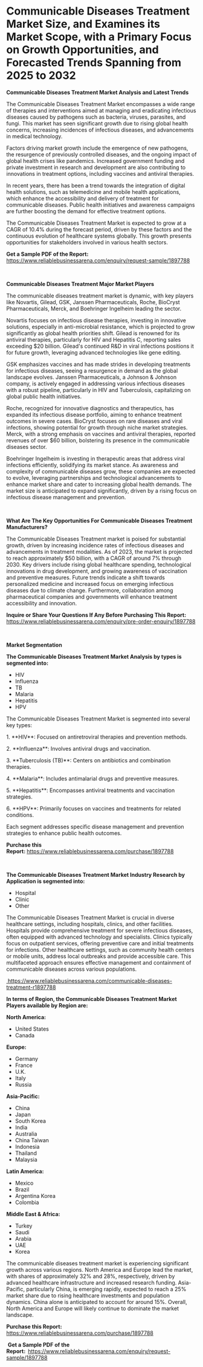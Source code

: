 <p><h1>Communicable Diseases Treatment Market Size, and Examines its Market Scope, with a Primary Focus on Growth Opportunities, and Forecasted Trends Spanning from 2025 to 2032</h1></p><p><strong>Communicable Diseases Treatment Market Analysis and Latest Trends</strong></p>
<p><p>The Communicable Diseases Treatment Market encompasses a wide range of therapies and interventions aimed at managing and eradicating infectious diseases caused by pathogens such as bacteria, viruses, parasites, and fungi. This market has seen significant growth due to rising global health concerns, increasing incidences of infectious diseases, and advancements in medical technology. </p><p>Factors driving market growth include the emergence of new pathogens, the resurgence of previously controlled diseases, and the ongoing impact of global health crises like pandemics. Increased government funding and private investment in research and development are also contributing to innovations in treatment options, including vaccines and antiviral therapies.</p><p>In recent years, there has been a trend towards the integration of digital health solutions, such as telemedicine and mobile health applications, which enhance the accessibility and delivery of treatment for communicable diseases. Public health initiatives and awareness campaigns are further boosting the demand for effective treatment options.</p><p>The Communicable Diseases Treatment Market is expected to grow at a CAGR of 10.4% during the forecast period, driven by these factors and the continuous evolution of healthcare systems globally. This growth presents opportunities for stakeholders involved in various health sectors.</p></p>
<p><strong>Get a Sample PDF of the Report:&nbsp;</strong> <a href="https://www.reliablebusinessarena.com/enquiry/request-sample/1897788?utm_campaign=2137&utm_medium=2&utm_source=Github&utm_content=ia&utm_term=12042025&utm_id=communicable-diseases-treatment">https://www.reliablebusinessarena.com/enquiry/request-sample/1897788</a></p>
<p>&nbsp;</p>
<p><strong>Communicable Diseases Treatment Major Market Players</strong></p>
<p><p>The communicable diseases treatment market is dynamic, with key players like Novartis, Gilead, GSK, Janssen Pharmaceuticals, Roche, BioCryst Pharmaceuticals, Merck, and Boehringer Ingelheim leading the sector. </p><p>Novartis focuses on infectious disease therapies, investing in innovative solutions, especially in anti-microbial resistance, which is projected to grow significantly as global health priorities shift. Gilead is renowned for its antiviral therapies, particularly for HIV and Hepatitis C, reporting sales exceeding $20 billion. Gilead's continued R&D in viral infections positions it for future growth, leveraging advanced technologies like gene editing.</p><p>GSK emphasizes vaccines and has made strides in developing treatments for infectious diseases, seeing a resurgence in demand as the global landscape evolves. Janssen Pharmaceuticals, a Johnson & Johnson company, is actively engaged in addressing various infectious diseases with a robust pipeline, particularly in HIV and Tuberculosis, capitalizing on global public health initiatives. </p><p>Roche, recognized for innovative diagnostics and therapeutics, has expanded its infectious disease portfolio, aiming to enhance treatment outcomes in severe cases. BioCryst focuses on rare diseases and viral infections, showing potential for growth through niche market strategies. Merck, with a strong emphasis on vaccines and antiviral therapies, reported revenues of over $60 billion, bolstering its presence in the communicable diseases sector.</p><p>Boehringer Ingelheim is investing in therapeutic areas that address viral infections efficiently, solidifying its market stance. As awareness and complexity of communicable diseases grow, these companies are expected to evolve, leveraging partnerships and technological advancements to enhance market share and cater to increasing global health demands. The market size is anticipated to expand significantly, driven by a rising focus on infectious disease management and prevention.</p></p>
<p>&nbsp;</p>
<p><strong>What Are The Key Opportunities For Communicable Diseases Treatment Manufacturers?</strong></p>
<p><p>The Communicable Diseases Treatment market is poised for substantial growth, driven by increasing incidence rates of infectious diseases and advancements in treatment modalities. As of 2023, the market is projected to reach approximately $50 billion, with a CAGR of around 7% through 2030. Key drivers include rising global healthcare spending, technological innovations in drug development, and growing awareness of vaccination and preventive measures. Future trends indicate a shift towards personalized medicine and increased focus on emerging infectious diseases due to climate change. Furthermore, collaboration among pharmaceutical companies and governments will enhance treatment accessibility and innovation.</p></p>
<p><strong>Inquire or Share Your Questions If Any Before Purchasing This Report:</strong> <a href="https://www.reliablebusinessarena.com/enquiry/pre-order-enquiry/1897788?utm_campaign=2137&utm_medium=2&utm_source=Github&utm_content=ia&utm_term=12042025&utm_id=communicable-diseases-treatment">https://www.reliablebusinessarena.com/enquiry/pre-order-enquiry/1897788</a></p>
<p>&nbsp;</p>
<p><strong>Market Segmentation</strong></p>
<p><strong>The Communicable Diseases Treatment Market Analysis by types is segmented into:</strong></p>
<p><ul><li>HIV</li><li>Influenza</li><li>TB</li><li>Malaria</li><li>Hepatitis</li><li>HPV</li></ul></p>
<p><p>The Communicable Diseases Treatment Market is segmented into several key types: </p><p>1. **HIV**: Focused on antiretroviral therapies and prevention methods.</p><p>2. **Influenza**: Involves antiviral drugs and vaccination.</p><p>3. **Tuberculosis (TB)**: Centers on antibiotics and combination therapies.</p><p>4. **Malaria**: Includes antimalarial drugs and preventive measures.</p><p>5. **Hepatitis**: Encompasses antiviral treatments and vaccination strategies.</p><p>6. **HPV**: Primarily focuses on vaccines and treatments for related conditions. </p><p>Each segment addresses specific disease management and prevention strategies to enhance public health outcomes.</p></p>
<p><strong>Purchase this Report:&nbsp;</strong><a href="https://www.reliablebusinessarena.com/purchase/1897788?utm_campaign=2137&utm_medium=2&utm_source=Github&utm_content=ia&utm_term=12042025&utm_id=communicable-diseases-treatment">https://www.reliablebusinessarena.com/purchase/1897788</a></p>
<p>&nbsp;</p>
<p><strong>The Communicable Diseases Treatment Market Industry Research by Application is segmented into:</strong></p>
<p><ul><li>Hospital</li><li>Clinic</li><li>Other</li></ul></p>
<p><p>The Communicable Diseases Treatment Market is crucial in diverse healthcare settings, including hospitals, clinics, and other facilities. Hospitals provide comprehensive treatment for severe infectious diseases, often equipped with advanced technology and specialists. Clinics typically focus on outpatient services, offering preventive care and initial treatments for infections. Other healthcare settings, such as community health centers or mobile units, address local outbreaks and provide accessible care. This multifaceted approach ensures effective management and containment of communicable diseases across various populations.</p></p>
<p><a href="https://www.reliablebusinessarena.com/communicable-diseases-treatment-r1897788?utm_campaign=2137&utm_medium=2&utm_source=Github&utm_content=ia&utm_term=12042025&utm_id=communicable-diseases-treatment">&nbsp;https://www.reliablebusinessarena.com/communicable-diseases-treatment-r1897788</a></p>
<p><strong>In terms of Region, the Communicable Diseases Treatment Market Players available by Region are:</strong></p>
<p>
    <p> <strong> North America: </strong>
        <ul>
            <li>United States</li>
            <li>Canada</li>
        </ul>
        </p> 
    <p> <strong> Europe: </strong>
        <ul>
            <li>Germany</li>
            <li>France</li>
            <li>U.K.</li>
            <li>Italy</li>
            <li>Russia</li>
        </ul>
        </p> 
    <p> <strong> Asia-Pacific: </strong>
        <ul>
            <li>China</li>
            <li>Japan</li>
            <li>South Korea</li>
            <li>India</li>
            <li>Australia</li>
            <li>China Taiwan</li>
            <li>Indonesia</li>
            <li>Thailand</li>
            <li>Malaysia</li>
        </ul>
        </p> 
    <p> <strong> Latin America: </strong>
        <ul>
            <li>Mexico</li>
            <li>Brazil</li>
            <li>Argentina Korea</li>
            <li>Colombia</li>
        </ul>
        </p> 
    <p> <strong> Middle East & Africa: </strong>
        <ul>
            <li>Turkey</li>
            <li>Saudi</li>
            <li>Arabia</li>
            <li>UAE</li>
            <li>Korea</li>
        </ul>
    </p>
    </p>
<p><p>The communicable diseases treatment market is experiencing significant growth across various regions. North America and Europe lead the market, with shares of approximately 32% and 28%, respectively, driven by advanced healthcare infrastructure and increased research funding. Asia-Pacific, particularly China, is emerging rapidly, expected to reach a 25% market share due to rising healthcare investments and population dynamics. China alone is anticipated to account for around 15%. Overall, North America and Europe will likely continue to dominate the market landscape.</p></p>
<p><strong>Purchase this Report: </strong><a href="https://www.reliablebusinessarena.com/purchase/1897788?utm_campaign=2137&utm_medium=2&utm_source=Github&utm_content=ia&utm_term=12042025&utm_id=communicable-diseases-treatment">https://www.reliablebusinessarena.com/purchase/1897788</a></p>
<p>&nbsp;<strong>Get a Sample PDF of the Report:&nbsp;&nbsp;</strong><a href="https://www.reliablebusinessarena.com/enquiry/request-sample/1897788?utm_campaign=2137&utm_medium=2&utm_source=Github&utm_content=ia&utm_term=12042025&utm_id=communicable-diseases-treatment">https://www.reliablebusinessarena.com/enquiry/request-sample/1897788</a></p>
<p><strong></strong></p>
<p><p></p><p></p><p></p></p>